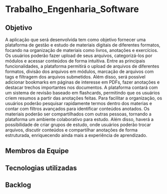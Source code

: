 # Trabalho_Engenharia_Software

## Objetivo

A aplicação que será desenvolvida tem como objetivo fornecer uma plataforma de gestão e estudo de materiais digitais de diferentes formatos, focando na organização de materiais como livros, anotações e exercícios. Os usuários poderão fazer upload de seus arquivos, categorizá-los por módulos e acessar conteúdos de forma intuitiva. Entre as principais funcionalidades, a plataforma permitirá o upload de arquivos de diferentes formatos, divisão dos arquivos em módulos, marcação de arquivos com tags e filtragem dos arquivos submetidos. Além disso, será possível adicionar bookmarks em páginas de interesse em PDFs, fazer anotações e destacar trechos importantes nos documentos. A plataforma contará com um sistema de revisão baseado em flashcards, permitindo que os usuários criem resumos a partir das anotações feitas. Para facilitar a organização, os usuários poderão pesquisar rapidamente termos dentro dos materias e contar com filtros avançados para identificar conteúdos anotados. Os materiais poderão ser compartilhados com outras pessoas, tornando a plataforma um ambiente colaborativo para estudo. Além disso, haverá a possibilidade de criar grupos de estudo, onde usuários poderão trocar arquivos, discutir conteúdos e compartilhar anotações de forma estruturada, enriquecendo ainda mais a experiência de aprendizado.

## Membros da Equipe

## Tecnologias utilizadas

## Backlog

